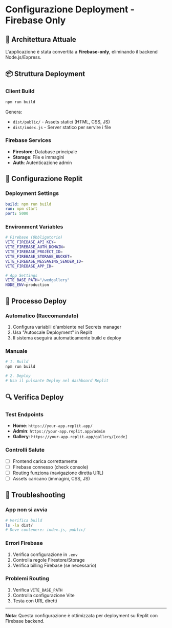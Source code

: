 
# Configurazione Deployment - Firebase Only

## 🎯 Architettura Attuale

L'applicazione è stata convertita a **Firebase-only**, eliminando il backend Node.js/Express.

## 📦 Struttura Deployment

### Client Build
```bash
npm run build
```
Genera:
- `dist/public/` - Assets statici (HTML, CSS, JS)
- `dist/index.js` - Server statico per servire i file

### Firebase Services
- **Firestore**: Database principale
- **Storage**: File e immagini
- **Auth**: Autenticazione admin

## 🔧 Configurazione Replit

### Deployment Settings
```yaml
build: npm run build
run: npm start
port: 5000
```

### Environment Variables
```bash
# Firebase (Obbligatorio)
VITE_FIREBASE_API_KEY=
VITE_FIREBASE_AUTH_DOMAIN=
VITE_FIREBASE_PROJECT_ID=
VITE_FIREBASE_STORAGE_BUCKET=
VITE_FIREBASE_MESSAGING_SENDER_ID=
VITE_FIREBASE_APP_ID=

# App Settings
VITE_BASE_PATH="/wedgallery"
NODE_ENV=production
```

## 🚀 Processo Deploy

### Automatico (Raccomandato)
1. Configura variabili d'ambiente nel Secrets manager
2. Usa "Autoscale Deployment" in Replit
3. Il sistema eseguirà automaticamente build e deploy

### Manuale
```bash
# 1. Build
npm run build

# 2. Deploy
# Usa il pulsante Deploy nel dashboard Replit
```

## 🔍 Verifica Deploy

### Test Endpoints
- **Home**: `https://your-app.replit.app/`
- **Admin**: `https://your-app.replit.app/admin`
- **Gallery**: `https://your-app.replit.app/gallery/[code]`

### Controlli Salute
- [ ] Frontend carica correttamente
- [ ] Firebase connesso (check console)
- [ ] Routing funziona (navigazione diretta URL)
- [ ] Assets caricano (immagini, CSS, JS)

## 🐛 Troubleshooting

### App non si avvia
```bash
# Verifica build
ls -la dist/
# Deve contenere: index.js, public/
```

### Errori Firebase
1. Verifica configurazione in `.env`
2. Controlla regole Firestore/Storage
3. Verifica billing Firebase (se necessario)

### Problemi Routing
1. Verifica `VITE_BASE_PATH` 
2. Controlla configurazione Vite
3. Testa con URL diretti

---
**Nota**: Questa configurazione è ottimizzata per deployment su Replit con Firebase backend.
